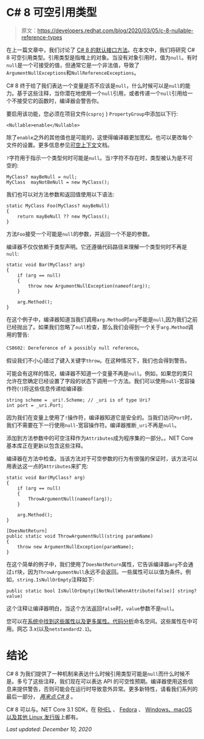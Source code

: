 # C# 8 可空引用类型

> 原文：<https://developers.redhat.com/blog/2020/03/05/c-8-nullable-reference-types>

在上一篇文章中，我们讨论了 [C# 8 的默认接口方法](https://developers.redhat.com/blog/2020/03/03/c-8-default-interface-methods/)。在本文中，我们将研究 C# 8 可空引用类型。引用类型是指堆上的对象。当没有对象引用时，值为`null`。有时`null`是一个可接受的值，但通常它是一个非法值，导致了`ArgumentNullExceptions`和`NullReferenceExceptions`。

C# 8 终于给了我们表达一个变量是否不应该是`null`，什么时候可以是`null`的能力。基于这些注释，当你潜在地使用一个`null`引用，或者传递一个`null`引用给一个不接受它的函数时，编译器会警告你。

要启用该功能，您必须在项目文件(`csproj` ) `PropertyGroup`中添加以下行:

```
<Nullable>enable</Nullable>

```

除了`enable`之外的其他值也是可能的，这使得编译器更加宽松。也可以更改每个文件的设置。更多信息参见[可空上下文](https://docs.microsoft.com/en-us/dotnet/csharp/nullable-references#nullable-contexts)文档。

`?`字符用于指示一个类型何时可能是`null`。当`?`字符不存在时，类型被认为是不可空的:

```
MyClass? mayBeNull = null;
MyClass  mayNotBeNull = new MyClass();

```

我们也可以对方法参数和返回值使用以下语法:

```
static MyClass Foo(MyClass? mayBeNull)
{
    return mayBeNull ?? new MyClass();
}

```

方法`Foo`接受一个可能是`null`的参数，并返回一个不是的参数。

编译器不仅仅依赖于类型声明。它还遵循代码路径来理解一个类型何时不再是`null`:

```
static void Bar(MyClass? arg)
{
    if (arg == null)
    {
        throw new ArgumentNullException(nameof(arg));
    }

    arg.Method();
}

```

在这个例子中，编译器知道当我们调用`arg.Method`时`arg`不能是`null`,因为我们之前已经抛出了。如果我们忽略了`null`检查，那么我们会得到一个关于`arg.Method`调用的警告:

`CS8602: Dereference of a possibly null reference`。

假设我们不小心错过了键入关键字`throw`。在这种情况下，我们也会得到警告。

可能会有这样的情况，编译器不知道一个变量不再是`null`。例如，如果您的类只允许在您确定已经设置了字段的状态下调用一个方法。我们可以使用`null`-宽容操作符(`!`)将这些信息传递给编译器:

```
string scheme = _uri!.Scheme; // _uri is of type Uri?
int port = _uri.Port;

```

因为我们在变量上使用了`!`操作符，编译器知道它是安全的。当我们访问`Port`时，我们不需要在下一行使用`null`-宽容操作符。编译器推断`_uri`不再是`null`。

添加到方法参数中的可空注释作为`Attributes`成为程序集的一部分。。NET Core 基本库正在更新以包含这些注释。

编译器在方法中检查。当该方法对于可空参数的行为有很强的保证时，该方法可以用表达这一点的`Attributes`来扩充:

```
static void Bar(MyClass? arg)
{
    if (arg == null)
    {
        ThrowArgumentNull(nameof(arg));
    }

    arg.Method();
}

[DoesNotReturn]
public static void ThrowArgumentNull(string paramName)
{
    throw new ArgumentNullException(paramName);
}

```

在这个简单的例子中，我们使用了`DoesNotReturn`属性，它告诉编译器`arg`不会通过`if`块，因为`ThrowArgumentNull`永远不会返回。一些属性可以以值为条件。例如，`string.IsNullOrEmpty`注释如下:

```
public static bool IsNullOrEmpty([NotNullWhenAttribute(false)] string? value)

```

这个注释让编译器明白，当这个方法返回`false`时，`value`参数不是`null`。

您可以在[系统中找到这些属性以及更多属性。代码分析](https://docs.microsoft.com/en-us/dotnet/api/system.diagnostics.codeanalysis?view=netcore-3.1)命名空间。这些属性在中可用。网芯 3.x(以及`netstandard2.1`)。

# 结论

C# 8 为我们提供了一种机制来表达什么时候引用类型可能是`null`而什么时候不是。多亏了这些注释，我们现在可以表达 API 的可空性预期。编译器使用这些信息来提供警告，否则可能会在运行时导致意外异常。更多新特性，请看我们系列的最后一部分， [*再来点 C# 8*](https://developers.redhat.com/blog/2020/03/11/some-more-c-8/) 。

C# 8 可以与。NET Core 3.1 SDK，在 [RHEL](https://access.redhat.com/documentation/en-us/net_core/) 、 [Fedora](http://fedoraloves.net/) 、 [Windows、macOS 以及其他 Linux 发行版](https://dotnet.microsoft.com/download)上都有。

*Last updated: December 10, 2020*